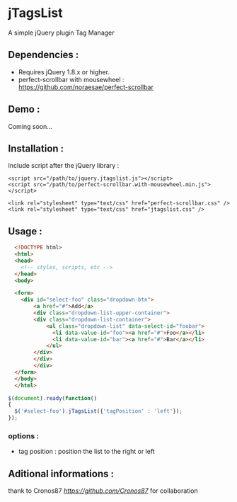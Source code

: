 # jTagsList 

A simple jQuery plugin Tag Manager

## Dependencies : 

- Requires jQuery 1.8.x or higher.
- perfect-scrollbar with mousewheel : https://github.com/noraesae/perfect-scrollbar

## Demo : 

Coming soon...

## Installation :

Include script after the jQuery library : 


    <script src="/path/to/jquery.jtagslist.js"></script>
    <script src="/path/to/perfect-scrollbar.with-mousewheel.min.js"></script>
    
    <link rel="stylesheet" type="text/css" href="perfect-scrollbar.css" />
    <link rel="stylesheet" type="text/css" href="jtagslist.css" />
    

## Usage : 
``` html
  <!DOCTYPE html>
  <html>
  <head>
    <!-- styles, scripts, etc -->
  </head>
  <body>

  <form>
  	<div id="select-foo" class="dropdown-btn">
		<a href="#">Add</a>
		<div class="dropdown-list-upper-container">
  		<div class="dropdown-list-container">
    		<ul class="dropdown-list" data-select-id="foobar">
    		  <li data-value-id="foo"><a href="#">Foo</a></li>
    		  <li data-value-id="bar"><a href="#">Bar</a></li>
    		</ul>
  		</div>
		</div>
		</div>
  </form>
  </body>
  </html>
```
  
``` javascript
$(document).ready(function() 
{
  $('#select-foo').jTagsList({'tagPosition' : 'left'});
});
```

### options : 

- tag position : position the list to the right or left


## Aditional informations : 

thank to Cronos87 *https://github.com/Cronos87* for collaboration
